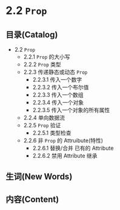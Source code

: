 # 2.2 `Prop`


## 目录(Catalog)
- 2.2 `Prop`
    + 2.2.1 `Prop` 的大小写
    + 2.2.2 `Prop` 类型
    + 2.2.3 传递静态或动态 `Prop`
        - 2.2.3.1 传入一个数字
        - 2.2.3.2 传入一个布尔值
        - 2.2.3.3 传入一个数组
        - 2.2.3.4 传入一个对象
        - 2.2.3.5 传入一个对象的所有属性
    + 2.2.4 单向数据流
    + 2.2.5 `Prop` 验证
        - 2.2.5.1 类型检查
    + 2.2.6 非 `Prop` 的 Attruibute(特性)
        - 2.2.6.1 替换/合并 已有的 Attribute
        - 2.2.6.2 禁用 Attribute 继承



## 生词(New Words)




## 内容(Content)
